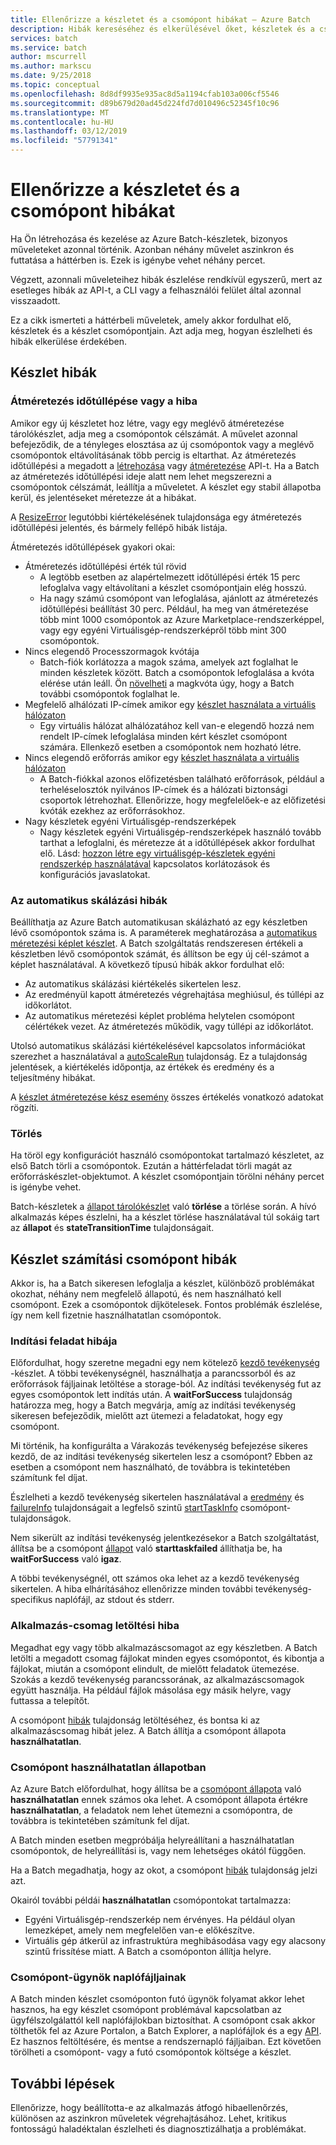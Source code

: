 ```yaml
---
title: Ellenőrizze a készletet és a csomópont hibákat – Azure Batch
description: Hibák kereséséhez és elkerülésével őket, készletek és a csomópontok létrehozásakor
services: batch
ms.service: batch
author: mscurrell
ms.author: markscu
ms.date: 9/25/2018
ms.topic: conceptual
ms.openlocfilehash: 8d8df9935e935ac8d5a1194cfab103a006cf5546
ms.sourcegitcommit: d89b679d20ad45d224fd7d010496c52345f10c96
ms.translationtype: MT
ms.contentlocale: hu-HU
ms.lasthandoff: 03/12/2019
ms.locfileid: "57791341"
---
```

# <a name="check-for-pool-and-node-errors"></a>Ellenőrizze a készletet és a csomópont hibákat

Ha Ön létrehozása és kezelése az Azure Batch-készletek, bizonyos műveleteket azonnal történik. Azonban néhány művelet aszinkron és futtatása a háttérben is. Ezek is igénybe vehet néhány percet.

Végzett, azonnali műveleteihez hibák észlelése rendkívül egyszerű, mert az esetleges hibák az API-t, a CLI vagy a felhasználói felület által azonnal visszaadott.

Ez a cikk ismerteti a háttérbeli műveletek, amely akkor fordulhat elő, készletek és a készlet csomópontjain. Azt adja meg, hogyan észlelheti és hibák elkerülése érdekében.

## <a name="pool-errors"></a>Készlet hibák

### <a name="resize-timeout-or-failure"></a>Átméretezés időtúllépése vagy a hiba

Amikor egy új készletet hoz létre, vagy egy meglévő átméretezése tárolókészlet, adja meg a csomópontok célszámát.  A művelet azonnal befejeződik, de a tényleges elosztása az új csomópontok vagy a meglévő csomópontok eltávolításának több percig is eltarthat.  Az átméretezés időtúllépési a megadott a [létrehozása](https://docs.microsoft.com/rest/api/batchservice/pool/add) vagy [átméretezése](https://docs.microsoft.com/rest/api/batchservice/pool/resize) API-t. Ha a Batch az átméretezés időtúllépési ideje alatt nem lehet megszerezni a csomópontok célszámát, leállítja a műveletet. A készlet egy stabil állapotba kerül, és jelentéseket méretezze át a hibákat.

A [ResizeError](https://docs.microsoft.com/rest/api/batchservice/pool/get#resizeerror) legutóbbi kiértékelésének tulajdonsága egy átméretezés időtúllépési jelentés, és bármely fellépő hibák listája.

Átméretezés időtúllépések gyakori okai:

- Átméretezés időtúllépési érték túl rövid
  - A legtöbb esetben az alapértelmezett időtúllépési érték 15 perc lefoglalva vagy eltávolítani a készlet csomópontjain elég hosszú.
  - Ha nagy számú csomópont van lefoglalása, ajánlott az átméretezés időtúllépési beállítást 30 perc. Például, ha meg van átméretezése több mint 1000 csomópontok az Azure Marketplace-rendszerképpel, vagy egy egyéni Virtuálisgép-rendszerképről több mint 300 csomópontok.
- Nincs elegendő Processzormagok kvótája
  - Batch-fiók korlátozza a magok száma, amelyek azt foglalhat le minden készletek között. Batch a csomópontok lefoglalása a kvóta elérése után leáll. Ön [növelheti](https://docs.microsoft.com/azure/batch/batch-quota-limit) a magkvóta úgy, hogy a Batch további csomópontok foglalhat le.
- Megfelelő alhálózati IP-címek amikor egy [készlet használata a virtuális hálózaton](https://docs.microsoft.com/azure/batch/batch-virtual-network)
  - Egy virtuális hálózat alhálózatához kell van-e elegendő hozzá nem rendelt IP-címek lefoglalása minden kért készlet csomópont számára. Ellenkező esetben a csomópontok nem hozható létre.
- Nincs elegendő erőforrás amikor egy [készlet használata a virtuális hálózaton](https://docs.microsoft.com/azure/batch/batch-virtual-network)
  - A Batch-fiókkal azonos előfizetésben található erőforrások, például a terheléselosztók nyilvános IP-címek és a hálózati biztonsági csoportok létrehozhat. Ellenőrizze, hogy megfelelőek-e az előfizetési kvóták ezekhez az erőforrásokhoz.
- Nagy készletek egyéni Virtuálisgép-rendszerképek
  - Nagy készletek egyéni Virtuálisgép-rendszerképek használó tovább tarthat a lefoglalni, és méretezze át a időtúllépések akkor fordulhat elő.  Lásd: [hozzon létre egy virtuálisgép-készletek egyéni rendszerkép használatával](https://docs.microsoft.com/azure/batch/batch-custom-images) kapcsolatos korlátozások és konfigurációs javaslatokat.

### <a name="automatic-scaling-failures"></a>Az automatikus skálázási hibák

Beállíthatja az Azure Batch automatikusan skálázható az egy készletben lévő csomópontok száma is. A paraméterek meghatározása a [automatikus méretezési képlet készlet](https://docs.microsoft.com/azure/batch/batch-automatic-scaling). A Batch szolgáltatás rendszeresen értékeli a készletben lévő csomópontok számát, és állítson be egy új cél-számot a képlet használatával. A következő típusú hibák akkor fordulhat elő:

- Az automatikus skálázási kiértékelés sikertelen lesz.
- Az eredményül kapott átméretezés végrehajtása meghiúsul, és túllépi az időkorlátot.
- Az automatikus méretezési képlet probléma helytelen csomópont célértékek vezet. Az átméretezés működik, vagy túllépi az időkorlátot.

Utolsó automatikus skálázási kiértékelésével kapcsolatos információkat szerezhet a használatával a [autoScaleRun](https://docs.microsoft.com/rest/api/batchservice/pool/get#autoscalerun) tulajdonság. Ez a tulajdonság jelentések, a kiértékelés időpontja, az értékek és eredmény és a teljesítmény hibákat.

A [készlet átméretezése kész esemény](https://docs.microsoft.com/azure/batch/batch-pool-resize-complete-event) összes értékelés vonatkozó adatokat rögzíti.

### <a name="delete"></a>Törlés

Ha töröl egy konfigurációt használó csomópontokat tartalmazó készletet, az első Batch törli a csomópontok. Ezután a háttérfeladat törli magát az erőforráskészlet-objektumot. A készlet csomópontjain törölni néhány percet is igénybe vehet.

Batch-készletek a [állapot tárolókészlet](https://docs.microsoft.com/rest/api/batchservice/pool/get#poolstate) való **törlése** a törlése során. A hívó alkalmazás képes észlelni, ha a készlet törlése használatával túl sokáig tart az **állapot** és **stateTransitionTime** tulajdonságait.

## <a name="pool-compute-node-errors"></a>Készlet számítási csomópont hibák

Akkor is, ha a Batch sikeresen lefoglalja a készlet, különböző problémákat okozhat, néhány nem megfelelő állapotú, és nem használható kell csomópont. Ezek a csomópontok díjkötelesek. Fontos problémák észlelése, így nem kell fizetnie használhatatlan csomópontok.

### <a name="start-task-failure"></a>Indítási feladat hibája

Előfordulhat, hogy szeretne megadni egy nem kötelező [kezdő tevékenység](https://docs.microsoft.com/rest/api/batchservice/pool/add#starttask) -készlet. A többi tevékenységnél, használhatja a parancssorból és az erőforrások fájljainak letöltése a storage-ból. Az indítási tevékenység fut az egyes csomópontok lett indítás után. A **waitForSuccess** tulajdonság határozza meg, hogy a Batch megvárja, amíg az indítási tevékenység sikeresen befejeződik, mielőtt azt ütemezi a feladatokat, hogy egy csomópont.

Mi történik, ha konfigurálta a Várakozás tevékenység befejezése sikeres kezdő, de az indítási tevékenység sikertelen lesz a csomópont? Ebben az esetben a csomópont nem használható, de továbbra is tekintetében számítunk fel díjat.

Észlelheti a kezdő tevékenység sikertelen használatával a [eredmény](https://docs.microsoft.com/rest/api/batchservice/computenode/get#taskexecutionresult) és [failureInfo](https://docs.microsoft.com/rest/api/batchservice/computenode/get#taskfailureinformation) tulajdonságait a legfelső szintű [startTaskInfo](https://docs.microsoft.com/rest/api/batchservice/computenode/get#starttaskinformation) csomópont-tulajdonságok.

Nem sikerült az indítási tevékenység jelentkezésekor a Batch szolgáltatást, állítsa be a csomópont [állapot](https://docs.microsoft.com/rest/api/batchservice/computenode/get#computenodestate) való **starttaskfailed** állíthatja be, ha **waitForSuccess** való **igaz**.

A többi tevékenységnél, ott számos oka lehet az a kezdő tevékenység sikertelen.  A hiba elhárításához ellenőrizze minden további tevékenység-specifikus naplófájl, az stdout és stderr.

### <a name="application-package-download-failure"></a>Alkalmazás-csomag letöltési hiba

Megadhat egy vagy több alkalmazáscsomagot az egy készletben. A Batch letölti a megadott csomag fájlokat minden egyes csomópontot, és kibontja a fájlokat, miután a csomópont elindult, de mielőtt feladatok ütemezése. Szokás a kezdő tevékenység parancssorának, az alkalmazáscsomagok együtt használja. Ha például fájlok másolása egy másik helyre, vagy futtassa a telepítőt.

A csomópont [hibák](https://docs.microsoft.com/rest/api/batchservice/computenode/get#computenodeerror) tulajdonság letöltéséhez, és bontsa ki az alkalmazáscsomag hibát jelez. A Batch állítja a csomópont állapota **használhatatlan**.

### <a name="node-in-unusable-state"></a>Csomópont használhatatlan állapotban

Az Azure Batch előfordulhat, hogy állítsa be a [csomópont állapota](https://docs.microsoft.com/rest/api/batchservice/computenode/get#computenodestate) való **használhatatlan** ennek számos oka lehet. A csomópont állapota értékre **használhatatlan**, a feladatok nem lehet ütemezni a csomópontra, de továbbra is tekintetében számítunk fel díjat.

A Batch minden esetben megpróbálja helyreállítani a használhatatlan csomópontok, de helyreállítási is, vagy nem lehetséges okától függően.

Ha a Batch megadhatja, hogy az okot, a csomópont [hibák](https://docs.microsoft.com/rest/api/batchservice/computenode/get#computenodeerror) tulajdonság jelzi azt.

Okairól további példái **használhatatlan** csomópontokat tartalmazza:

- Egyéni Virtuálisgép-rendszerkép nem érvényes. Ha például olyan lemezképet, amely nem megfelelően van-e előkészítve.
- Virtuális gép átkerül az infrastruktúra meghibásodása vagy egy alacsony szintű frissítése miatt. A Batch a csomóponton állítja helyre.

### <a name="node-agent-log-files"></a>Csomópont-ügynök naplófájljainak

A Batch minden készlet csomóponton futó ügynök folyamat akkor lehet hasznos, ha egy készlet csomópont problémával kapcsolatban az ügyfélszolgálattól kell naplófájlokban biztosíthat. A csomópont csak akkor tölthetők fel az Azure Portalon, a Batch Explorer, a naplófájlok és a egy [API](https://docs.microsoft.com/rest/api/batchservice/computenode/uploadbatchservicelogs). Ez hasznos feltöltésére, és mentse a rendszernapló fájljaiban. Ezt követően törölheti a csomópont- vagy a futó csomópontok költsége a készlet.

## <a name="next-steps"></a>További lépések

Ellenőrizze, hogy beállította-e az alkalmazás átfogó hibaellenőrzés, különösen az aszinkron műveletek végrehajtásához. Lehet, kritikus fontosságú haladéktalan észlelheti és diagnosztizálhatja a problémákat.
